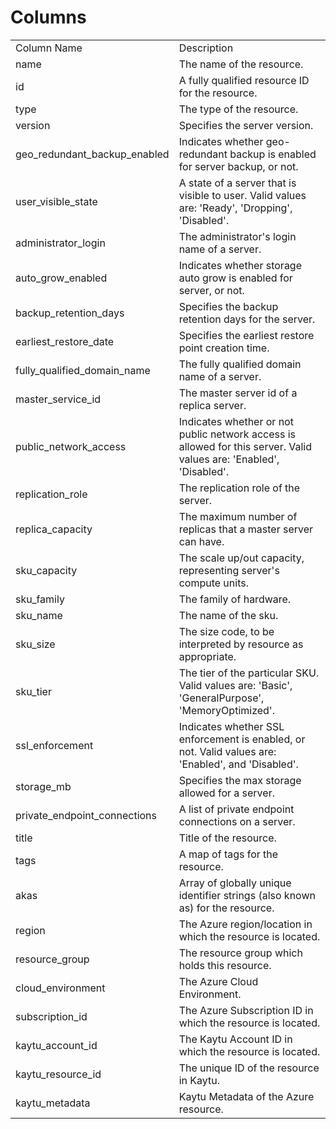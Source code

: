 # Columns  

<table>
	<tr><td>Column Name</td><td>Description</td></tr>
	<tr><td>name</td><td>The name of the resource.</td></tr>
	<tr><td>id</td><td>A fully qualified resource ID for the resource.</td></tr>
	<tr><td>type</td><td>The type of the resource.</td></tr>
	<tr><td>version</td><td>Specifies the server version.</td></tr>
	<tr><td>geo_redundant_backup_enabled</td><td>Indicates whether geo-redundant backup is enabled for server backup, or not.</td></tr>
	<tr><td>user_visible_state</td><td>A state of a server that is visible to user. Valid values are: 'Ready', 'Dropping', 'Disabled'.</td></tr>
	<tr><td>administrator_login</td><td>The administrator's login name of a server.</td></tr>
	<tr><td>auto_grow_enabled</td><td>Indicates whether storage auto grow is enabled for server, or not.</td></tr>
	<tr><td>backup_retention_days</td><td>Specifies the backup retention days for the server.</td></tr>
	<tr><td>earliest_restore_date</td><td>Specifies the earliest restore point creation time.</td></tr>
	<tr><td>fully_qualified_domain_name</td><td>The fully qualified domain name of a server.</td></tr>
	<tr><td>master_service_id</td><td>The master server id of a replica server.</td></tr>
	<tr><td>public_network_access</td><td>Indicates whether or not public network access is allowed for this server. Valid values are: 'Enabled', 'Disabled'.</td></tr>
	<tr><td>replication_role</td><td>The replication role of the server.</td></tr>
	<tr><td>replica_capacity</td><td>The maximum number of replicas that a master server can have.</td></tr>
	<tr><td>sku_capacity</td><td>The scale up/out capacity, representing server's compute units.</td></tr>
	<tr><td>sku_family</td><td>The family of hardware.</td></tr>
	<tr><td>sku_name</td><td>The name of the sku.</td></tr>
	<tr><td>sku_size</td><td>The size code, to be interpreted by resource as appropriate.</td></tr>
	<tr><td>sku_tier</td><td>The tier of the particular SKU. Valid values are: 'Basic', 'GeneralPurpose', 'MemoryOptimized'.</td></tr>
	<tr><td>ssl_enforcement</td><td>Indicates whether SSL enforcement is enabled, or not. Valid values are: 'Enabled', and 'Disabled'.</td></tr>
	<tr><td>storage_mb</td><td>Specifies the max storage allowed for a server.</td></tr>
	<tr><td>private_endpoint_connections</td><td>A list of private endpoint connections on a server.</td></tr>
	<tr><td>title</td><td>Title of the resource.</td></tr>
	<tr><td>tags</td><td>A map of tags for the resource.</td></tr>
	<tr><td>akas</td><td>Array of globally unique identifier strings (also known as) for the resource.</td></tr>
	<tr><td>region</td><td>The Azure region/location in which the resource is located.</td></tr>
	<tr><td>resource_group</td><td>The resource group which holds this resource.</td></tr>
	<tr><td>cloud_environment</td><td>The Azure Cloud Environment.</td></tr>
	<tr><td>subscription_id</td><td>The Azure Subscription ID in which the resource is located.</td></tr>
	<tr><td>kaytu_account_id</td><td>The Kaytu Account ID in which the resource is located.</td></tr>
	<tr><td>kaytu_resource_id</td><td>The unique ID of the resource in Kaytu.</td></tr>
	<tr><td>kaytu_metadata</td><td>Kaytu Metadata of the Azure resource.</td></tr>
</table>